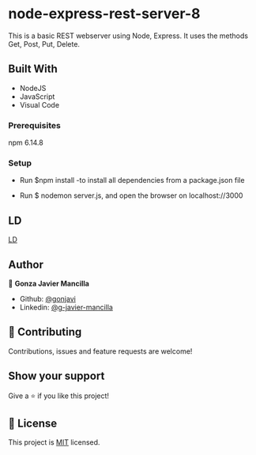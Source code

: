 # node-express-rest-server-8

This is a basic REST webserver using Node, Express. It uses the methods Get, Post, Put, Delete.


## Built With

- NodeJS
- JavaScript
- Visual Code

### Prerequisites
npm 6.14.8

### Setup

 - Run $npm install   -to install all dependencies from a package.json file

 - Run $ nodemon server.js, and open the browser on localhost://3000 


## LD

[LD](https://gon-node-webserver2.herokuapp.com/)

## Author

👤 **Gonza Javier Mancilla**

- Github: [@gonjavi](https://github.com/gonjavi)
- Linkedin: [@g-javier-mancilla](https://www.linkedin.com/in/g-javier-mancilla-a686a9178/)


## 🤝 Contributing

Contributions, issues and feature requests are welcome!


## Show your support

Give a ⭐️ if you like this project!


## 📝 License

This project is [MIT](lic.url) licensed.
